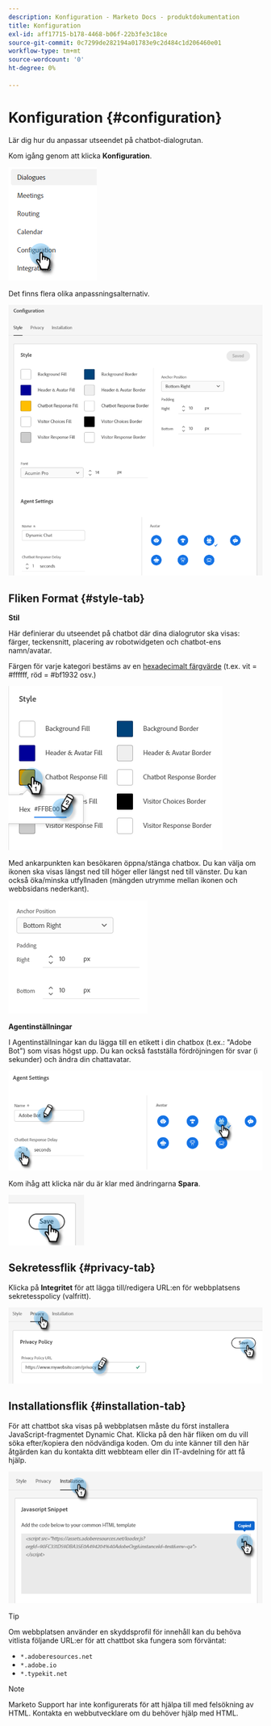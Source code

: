 ```yaml
---
description: Konfiguration - Marketo Docs - produktdokumentation
title: Konfiguration
exl-id: aff17715-b178-4468-b06f-22b3fe3c18ce
source-git-commit: 0c7299de282194a01783e9c2d484c1d206460e01
workflow-type: tm+mt
source-wordcount: '0'
ht-degree: 0%

---
```


# Konfiguration {#configuration}

Lär dig hur du anpassar utseendet på chatbot-dialogrutan.

Kom igång genom att klicka **Konfiguration**.

![](assets/configuration-1.png)

Det finns flera olika anpassningsalternativ.

![](assets/configuration-2.png)

## Fliken Format {#style-tab}

**Stil**

Här definierar du utseendet på chatbot där dina dialogrutor ska visas: färger, teckensnitt, placering av robotwidgeten och chatbot-ens namn/avatar.

Färgen för varje kategori bestäms av en [hexadecimalt färgvärde](https://color.adobe.com/create/color-wheel) (t.ex. vit = #ffffff, röd = #bf1932 osv.)

![](assets/configuration-3.png)

Med ankarpunkten kan besökaren öppna/stänga chatbox. Du kan välja om ikonen ska visas längst ned till höger eller längst ned till vänster. Du kan också öka/minska utfyllnaden (mängden utrymme mellan ikonen och webbsidans nederkant).

![](assets/configuration-4.png)

**Agentinställningar**

I Agentinställningar kan du lägga till en etikett i din chatbox (t.ex.: &quot;Adobe Bot&quot;) som visas högst upp. Du kan också fastställa fördröjningen för svar (i sekunder) och ändra din chattavatar.

![](assets/configuration-5.png)

Kom ihåg att klicka när du är klar med ändringarna **Spara**.

![](assets/configuration-6.png)

## Sekretessflik {#privacy-tab}

Klicka på **Integritet** för att lägga till/redigera URL:en för webbplatsens sekretesspolicy (valfritt).

![](assets/configuration-7.png)

## Installationsflik {#installation-tab}

För att chattbot ska visas på webbplatsen måste du först installera JavaScript-fragmentet Dynamic Chat. Klicka på den här fliken om du vill söka efter/kopiera den nödvändiga koden. Om du inte känner till den här åtgärden kan du kontakta ditt webbteam eller din IT-avdelning för att få hjälp.

![](assets/configuration-8.png)

>[!TIP]
>
>Om webbplatsen använder en skyddsprofil för innehåll kan du behöva vitlista följande URL:er för att chattbot ska fungera som förväntat:
>
>* `*.adoberesources.net`
>* `*.adobe.io`
>* `*.typekit.net`


>[!NOTE]
>
>Marketo Support har inte konfigurerats för att hjälpa till med felsökning av HTML. Kontakta en webbutvecklare om du behöver hjälp med HTML.
